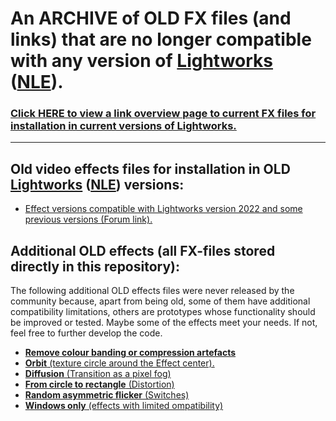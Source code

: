 
# An ARCHIVE of OLD FX files (and links) that are no longer compatible with any version of [Lightworks] ([NLE]).  
### [Click HERE to view a link overview page to current FX files for installation in current versions of Lightworks.](https://github.com/FxSchrauber/lwks-fx)  

----------------------------------------------------------------------------

## Old video effects files for installation in OLD [Lightworks] ([NLE]) versions: 

- [Effect versions compatible with Lightworks version 2022 and some previous versions (Forum link).](https://forum.lwks.com/threads/custom-and-user-effects.246700/)


## Additional OLD effects (all FX-files stored directly in this repository):
The following additional OLD effects files were never released by the community because, apart from being old, some of them have additional compatibility limitations, others are prototypes whose functionality should be improved or tested.
Maybe some of the effects meet your needs. If not, feel free to further develop the code.

- [**Remove colour banding or compression artefacts**](Colour_banding/README.md)
- [**Orbit** (texture circle around the Effect center).](DVE/DVE_Extras/Orbit/README.md)
- [**Diffusion** (Transition as a pixel fog)](Mix/Prototypes/Diffusion/README.md)
- [**From circle to rectangle** (Distortion)](Stylize/Distortion/CircleToRectangle/README.md)
- [**Random asymmetric flicker** (Switches)](User/Switches/RandomFlicker/README.md)
- [**Windows only** (effects with limited ompatibility)](Windows_only/README.md)





[NLE]:https://en.wikipedia.org/wiki/Non-linear_editing "Non-linear editing, link to wikipedia.org"
[Lightworks]: https://lwks.com/ "Link to video editing software page https://lwks.com/"

